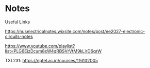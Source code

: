 # Notes

Useful Links

https://nuselectricalnotes.wixsite.com/notes/post/ee2027-electronic-circuits-notes

https://www.youtube.com/playlist?list=PLG6EizDcum8xW4qRBSVrVtM9kLIrD6qrW

TXL231: https://nptel.ac.in/courses/116102005


